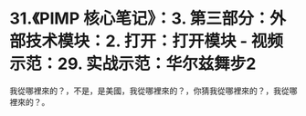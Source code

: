 # 31.《PIMP 核心笔记》：3. 第三部分：外部技术模块：2. 打开：打开模块 - 视频示范：29. 实战示范：华尔兹舞步2

我從哪裡來的？，不是，是美國，我從哪裡來的？，你猜我從哪裡來的？，我從哪裡來的？。